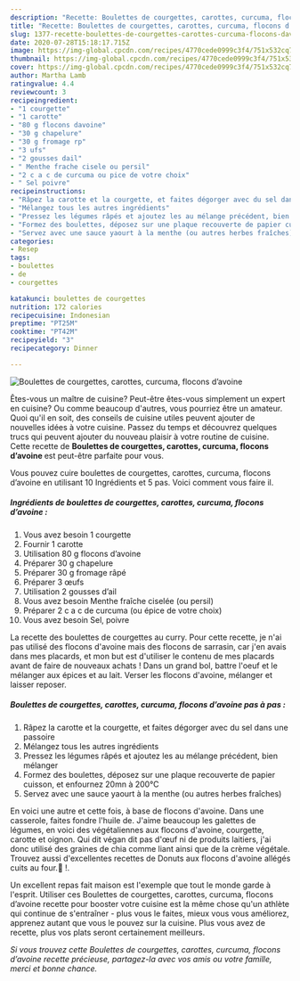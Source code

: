 ```yaml
---
description: "Recette: Boulettes de courgettes, carottes, curcuma, flocons d’avoine"
title: "Recette: Boulettes de courgettes, carottes, curcuma, flocons d’avoine"
slug: 1377-recette-boulettes-de-courgettes-carottes-curcuma-flocons-davoine
date: 2020-07-28T15:18:17.715Z
image: https://img-global.cpcdn.com/recipes/4770cede0999c3f4/751x532cq70/boulettes-de-courgettes-carottes-curcuma-flocons-davoine-photo-principale-de-la-recette.jpg
thumbnail: https://img-global.cpcdn.com/recipes/4770cede0999c3f4/751x532cq70/boulettes-de-courgettes-carottes-curcuma-flocons-davoine-photo-principale-de-la-recette.jpg
cover: https://img-global.cpcdn.com/recipes/4770cede0999c3f4/751x532cq70/boulettes-de-courgettes-carottes-curcuma-flocons-davoine-photo-principale-de-la-recette.jpg
author: Martha Lamb
ratingvalue: 4.4
reviewcount: 3
recipeingredient:
- "1 courgette"
- "1 carotte"
- "80 g flocons davoine"
- "30 g chapelure"
- "30 g fromage rp"
- "3 ufs"
- "2 gousses dail"
- " Menthe frache cisele ou persil"
- "2 c a c de curcuma ou pice de votre choix"
- " Sel poivre"
recipeinstructions:
- "Râpez la carotte et la courgette, et faites dégorger avec du sel dans une passoire"
- "Mélangez tous les autres ingrédients"
- "Pressez les légumes râpés et ajoutez les au mélange précédent, bien mélanger"
- "Formez des boulettes, déposez sur une plaque recouverte de papier cuisson, et enfournez 20mn à 200°C"
- "Servez avec une sauce yaourt à la menthe (ou autres herbes fraîches)"
categories:
- Resep
tags:
- boulettes
- de
- courgettes

katakunci: boulettes de courgettes 
nutrition: 172 calories
recipecuisine: Indonesian
preptime: "PT25M"
cooktime: "PT42M"
recipeyield: "3"
recipecategory: Dinner

---
```



![Boulettes de courgettes, carottes, curcuma, flocons d’avoine](https://img-global.cpcdn.com/recipes/4770cede0999c3f4/751x532cq70/boulettes-de-courgettes-carottes-curcuma-flocons-davoine-photo-principale-de-la-recette.jpg)

Êtes-vous un maître de cuisine? Peut-être êtes-vous simplement un expert en cuisine? Ou comme beaucoup d'autres, vous pourriez être un amateur. Quoi qu'il en soit, des conseils de cuisine utiles peuvent ajouter de nouvelles idées à votre cuisine. Passez du temps et découvrez quelques trucs qui peuvent ajouter du nouveau plaisir à votre routine de cuisine. Cette recette de <strong> Boulettes de courgettes, carottes, curcuma, flocons d’avoine </strong> est peut-être parfaite pour vous.

<!--inarticleads1-->

Vous pouvez cuire boulettes de courgettes, carottes, curcuma, flocons d’avoine en utilisant 10 Ingrédients et 5 pas. Voici comment vous faire il.

##### Ingrédients de boulettes de courgettes, carottes, curcuma, flocons d’avoine :

1. Vous avez besoin 1 courgette
1. Fournir 1 carotte
1. Utilisation 80 g flocons d’avoine
1. Préparer 30 g chapelure
1. Préparer 30 g fromage râpé
1. Préparer 3 œufs
1. Utilisation 2 gousses d’ail
1. Vous avez besoin  Menthe fraîche ciselée (ou persil)
1. Préparer 2 c a c de curcuma (ou épice de votre choix)
1. Vous avez besoin  Sel, poivre


La recette des boulettes de courgettes au curry. Pour cette recette, je n&#39;ai pas utilisé des flocons d&#39;avoine mais des flocons de sarrasin, car j&#39;en avais dans mes placards, et mon but est d&#39;utiliser le contenu de mes placards avant de faire de nouveaux achats ! Dans un grand bol, battre l&#39;oeuf et le mélanger aux épices et au lait. Verser les flocons d&#39;avoine, mélanger et laisser reposer. 

<!--inarticleads2-->

##### Boulettes de courgettes, carottes, curcuma, flocons d’avoine pas à pas :

1. Râpez la carotte et la courgette, et faites dégorger avec du sel dans une passoire
1. Mélangez tous les autres ingrédients
1. Pressez les légumes râpés et ajoutez les au mélange précédent, bien mélanger
1. Formez des boulettes, déposez sur une plaque recouverte de papier cuisson, et enfournez 20mn à 200°C
1. Servez avec une sauce yaourt à la menthe (ou autres herbes fraîches)


En voici une autre et cette fois, à base de flocons d&#39;avoine. Dans une casserole, faites fondre l&#39;huile de. J&#39;aime beaucoup les galettes de légumes, en voici des végétaliennes aux flocons d&#39;avoine, courgette, carotte et oignon. Qui dit végan dit pas d&#39;œuf ni de produits laitiers, j&#39;ai donc utilisé des graines de chia comme liant ainsi que de la crème végétale. Trouvez aussi d&#39;excellentes recettes de Donuts aux flocons d&#39;avoine allégés cuits au four.🤤 !. 

<!--inarticleads1-->

<p>
Un excellent repas fait maison est l'exemple que tout le monde garde à l'esprit. Utiliser ces Boulettes de courgettes, carottes, curcuma, flocons d’avoine recette pour booster votre cuisine est la même chose qu'un athlète qui continue de s'entraîner - plus vous le faites, mieux vous vous améliorez, apprenez autant que vous le pouvez sur la cuisine. Plus vous avez de recette, plus vos plats seront certainement meilleurs.
</p>

<p>
<i>Si vous trouvez cette Boulettes de courgettes, carottes, curcuma, flocons d’avoine recette précieuse, partagez-la avec vos amis ou votre famille, merci et bonne chance.</i>
</p>
